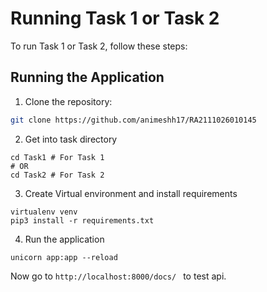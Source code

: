 # Running Task 1 or Task 2

To run Task 1 or Task 2, follow these steps:

## Running the Application
1. Clone the repository:

```bash
git clone https://github.com/animeshh17/RA2111026010145
```
2. Get into task directory
```
cd Task1 # For Task 1
# OR
cd Task2 # For Task 2
```
3. Create Virtual environment and install requirements
```
virtualenv venv
pip3 install -r requirements.txt

```
4. Run the application
```
unicorn app:app --reload
```

Now go to ```http://localhost:8000/docs/ ``` to test api.


 
